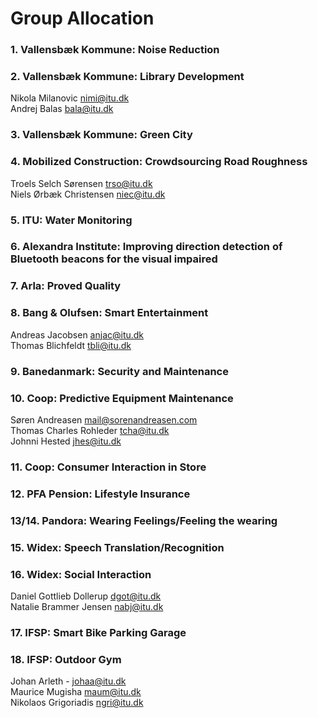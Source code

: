 # Group Allocation


### 1. Vallensbæk Kommune: Noise Reduction
### 2. Vallensbæk Kommune: Library Development
Nikola Milanovic <nimi@itu.dk>  
Andrej Balas <bala@itu.dk>  

### 3. Vallensbæk Kommune: Green City
### 4. Mobilized Construction: Crowdsourcing Road Roughness
Troels Selch Sørensen <trso@itu.dk>  
Niels Ørbæk Christensen <niec@itu.dk>

### 5. ITU: Water Monitoring
### 6. Alexandra Institute: Improving direction detection of Bluetooth beacons for the visual impaired
### 7. Arla: Proved Quality
### 8. Bang & Olufsen: Smart Entertainment
Andreas Jacobsen <anjac@itu.dk>   
Thomas Blichfeldt <tbli@itu.dk>

### 9. Banedanmark: Security and Maintenance
### 10. Coop: Predictive Equipment Maintenance
Søren Andreasen <mail@sorenandreasen.com>  
Thomas Charles Rohleder <tcha@itu.dk>  
Johnni Hested <jhes@itu.dk>

### 11. Coop: Consumer Interaction in Store
### 12. PFA Pension: Lifestyle Insurance
### 13/14. Pandora: Wearing Feelings/Feeling the wearing
### 15. Widex: Speech Translation/Recognition
### 16. Widex: Social Interaction
Daniel Gottlieb Dollerup <dgot@itu.dk>  
Natalie Brammer Jensen <nabj@itu.dk>

### 17. IFSP: Smart Bike Parking Garage
### 18. IFSP: Outdoor Gym
Johan Arleth - <johaa@itu.dk>  
Maurice Mugisha maum@itu.dk  
Nikolaos Grigoriadis ngri@itu.dk  
